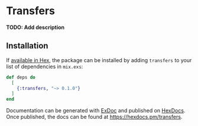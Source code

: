 # Transfers

**TODO: Add description**

## Installation

If [available in Hex](https://hex.pm/docs/publish), the package can be installed
by adding `transfers` to your list of dependencies in `mix.exs`:

```elixir
def deps do
  [
    {:transfers, "~> 0.1.0"}
  ]
end
```

Documentation can be generated with [ExDoc](https://github.com/elixir-lang/ex_doc)
and published on [HexDocs](https://hexdocs.pm). Once published, the docs can
be found at <https://hexdocs.pm/transfers>.


